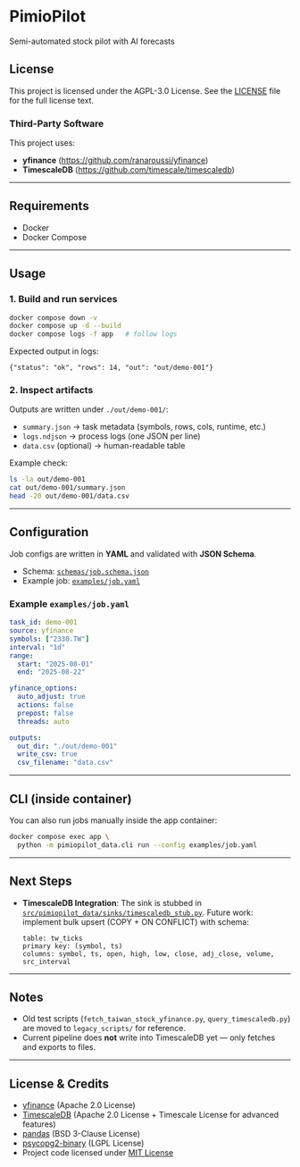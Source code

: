 # PimioPilot
Semi-automated stock pilot with AI forecasts

## License
This project is licensed under the AGPL-3.0 License.
See the [LICENSE](LICENSE) file for the full license text.

### Third-Party Software
This project uses:

- **yfinance** (https://github.com/ranaroussi/yfinance)
- **TimescaleDB** (https://github.com/timescale/timescaledb)

---

## Requirements
- Docker
- Docker Compose

---

## Usage

### 1. Build and run services
```bash
docker compose down -v
docker compose up -d --build
docker compose logs -f app   # follow logs
```

Expected output in logs:
```
{"status": "ok", "rows": 14, "out": "out/demo-001"}
```

### 2. Inspect artifacts
Outputs are written under `./out/demo-001/`:
- `summary.json` → task metadata (symbols, rows, cols, runtime, etc.)
- `logs.ndjson` → process logs (one JSON per line)
- `data.csv` (optional) → human-readable table

Example check:
```bash
ls -la out/demo-001
cat out/demo-001/summary.json
head -20 out/demo-001/data.csv
```

---

## Configuration

Job configs are written in **YAML** and validated with **JSON Schema**.

- Schema: [`schemas/job.schema.json`](schemas/job.schema.json)
- Example job: [`examples/job.yaml`](examples/job.yaml)

### Example `examples/job.yaml`
```yaml
task_id: demo-001
source: yfinance
symbols: ["2330.TW"]
interval: "1d"
range:
  start: "2025-08-01"
  end: "2025-08-22"

yfinance_options:
  auto_adjust: true
  actions: false
  prepost: false
  threads: auto

outputs:
  out_dir: "./out/demo-001"
  write_csv: true
  csv_filename: "data.csv"
```

---

## CLI (inside container)

You can also run jobs manually inside the app container:

```bash
docker compose exec app \
  python -m pimiopilot_data.cli run --config examples/job.yaml
```

---

## Next Steps

- **TimescaleDB Integration**:
  The sink is stubbed in [`src/pimiopilot_data/sinks/timescaledb_stub.py`](src/pimiopilot_data/sinks/timescaledb_stub.py).
  Future work: implement bulk upsert (COPY + ON CONFLICT) with schema:

  ```
  table: tw_ticks
  primary key: (symbol, ts)
  columns: symbol, ts, open, high, low, close, adj_close, volume, src_interval
  ```

---

## Notes

- Old test scripts (`fetch_taiwan_stock_yfinance.py`, `query_timescaledb.py`) are moved to `legacy_scripts/` for reference.
- Current pipeline does **not** write into TimescaleDB yet — only fetches and exports to files.

---

## License & Credits
- [yfinance](https://github.com/ranaroussi/yfinance) (Apache 2.0 License)
- [TimescaleDB](https://github.com/timescale/timescaledb) (Apache 2.0 License + Timescale License for advanced features)
- [pandas](https://github.com/pandas-dev/pandas) (BSD 3-Clause License)
- [psycopg2-binary](https://github.com/psycopg/psycopg2) (LGPL License)
- Project code licensed under [MIT License](./LICENSE)

